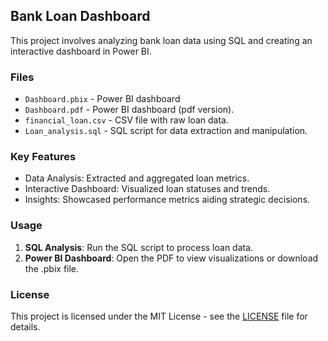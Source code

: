 ## Bank Loan Dashboard

This project involves analyzing bank loan data using SQL and creating an interactive dashboard in Power BI.

### Files

- `Dashboard.pbix` - Power BI dashboard
- `Dashboard.pdf` - Power BI dashboard (pdf version).
- `financial_loan.csv` - CSV file with raw loan data.
- `Loan_analysis.sql` - SQL script for data extraction and manipulation.

### Key Features

- Data Analysis: Extracted and aggregated loan metrics.
- Interactive Dashboard: Visualized loan statuses and trends.
- Insights: Showcased performance metrics aiding strategic decisions.

### Usage

1. **SQL Analysis**: Run the SQL script to process loan data.
2. **Power BI Dashboard**: Open the PDF to view visualizations or download the .pbix file.

### License 

This project is licensed under the MIT License - see the [LICENSE](LICENSE) file for details.


